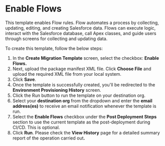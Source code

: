 # Enable Flows

This template enables Flow rules. Flow automates a process by collecting, updating, editing, and creating Salesforce data. Flows can execute logic, interact with the Salesforce database, call Apex classes, and guide users through screens for collecting and updating data.

To create this template, follow the below steps:

1. In the **Create Migration Template** screen, select the checkbox: **Enable Flows.**
2. Next, upload the package manifest XML file. Click **Choose File** and upload the required XML file from your local system.
3. Click **Save**.&#x20;
4. Once the template is successfully created, you'll be redirected to the **Environment Provisioning History** screen.
5. Click the Run button to run the template on your destination org.
6. Select your **destination org** from the dropdown and enter the **email address(es)** to receive an email notification whenever the template is run.
7. Select the **Enable Flows** checkbox under the **Post Deployment Steps** section to use the current template as the post-deployment during CI/CD. This is optional.
8. Click **Run**. Please check the **View History** page for a detailed summary report of the operation carried ou&#x74;**.**
